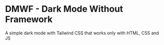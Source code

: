# DMWF - Dark Mode Without Framework
A simple dark mode with Tailwind CSS that works only with HTML, CSS and JS
